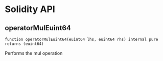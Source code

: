 # Solidity API

## operatorMulEuint64

```solidity
function operatorMulEuint64(euint64 lhs, euint64 rhs) internal pure returns (euint64)
```

Performs the mul operation

